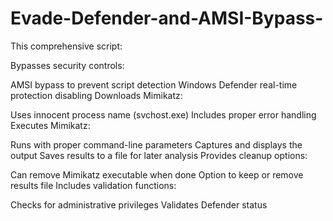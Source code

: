 # Evade-Defender-and-AMSI-Bypass-
This comprehensive script:

Bypasses security controls:

AMSI bypass to prevent script detection
Windows Defender real-time protection disabling
Downloads Mimikatz:

Uses innocent process name (svchost.exe)
Includes proper error handling
Executes Mimikatz:

Runs with proper command-line parameters
Captures and displays the output
Saves results to a file for later analysis
Provides cleanup options:

Can remove Mimikatz executable when done
Option to keep or remove results file
Includes validation functions:

Checks for administrative privileges
Validates Defender status
